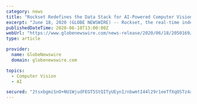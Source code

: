 ```yaml
---
category: news
title: "Rockset Redefines the Data Stack for AI-Powered Computer Vision"
excerpt: "June 18, 2020 (GLOBE NEWSWIRE) -- Rockset, the real-time indexing database in the cloud, today announced that it is redefining the real-time data stack for AI-powered computer vision, an industry ..."
publishedDateTime: 2020-06-18T13:00:00Z
webUrl: "https://www.globenewswire.com/news-release/2020/06/18/2050169/0/en/Rockset-Redefines-the-Data-Stack-for-AI-Powered-Computer-Vision.html"
type: article

provider:
  name: GlobeNewswire
  domain: globenewswire.com

topics:
  - Computer Vision
  - AI

secured: "2tsxbgmiSnO+NU1WjudFEGT5StQITyUEynI/nbwmtI44l29r1eeTfXqOSTz4aJhAp4Jpd+1kCf3Jz5netUNh7Vfbf/pLsOBabu1KiuBIJwX218fnPof4HbqmOQmmmqXC+lXUnourpwS1CUQ4BzOWSVjgDdFAVggykgg8CxbY28UVpzZW08bPvpPEE3/e+DIGBJMXxCanoWeznIU0MUDUt3flughSBqbtaJb3k1XJkgJcbxtivFw+RTF6tJbqxgY2IAJw9gU7iat1BhklXtyK2VJEeDu05DYAFxjvHlPbiHHT93P5AX3NYyuffaNQs6IQpO+lPrqlg4rpImbL0Ut1ZQ==;df8U9/syHHiXmsfffqIJMg=="
---
```



